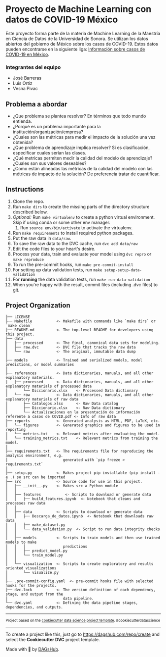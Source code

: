 # Proyecto de Machine Learning con datos de COVID-19 México

Este proyecto forma parte de la materia de Machine Learning de la Maestría en Ciencia de Datos de la Universidad de Sonora. Se utilizan los datos abiertos del gobierno de México sobre los casos de COVID-19. Estos datos pueden encontrarse en la siguiente liga: [Información sobre casos de COVID-19 en México](https://datos.gob.mx/busca/dataset/informacion-referente-a-casos-covid-19-en-mexico).

### Integrantes del equipo

- José Barreras
- Luis Ortiz
- Vesna Pivac

## Problema a abordar
- ¿Que problema se plantea resolver? En términos que todo mundo entienda.
- ¿Porqué es un problema importante para la institución/organización/empresa?
- ¿Cuales son las métricas para medir el impacto de la solución una vez obtenida?
- ¿Que problema de aprendizaje implica resolver? Si es clasificación, especificar cuales serían las clases.
- ¿Qué metricas permiten medir la calidad del modelo de aprendizaje? ¿Cuales son sus valores deseables?
- ¿Como están alineadas las métricas de la calidad del modelo con las métricas de impacto de la solución? De preferencia tratar de cuantificar.


## Instructions
1. Clone the repo.
2. Run `make dirs` to create the missing parts of the directory structure described below.
3. *Optional:* Run `make virtualenv` to create a python virtual environment. Skip if using conda or some other env manager.
   1. Run `source env/bin/activate` to activate the virtualenv.
4. Run `make requirements` to install required python packages.
5. Put the raw data in `data/raw`.
6. To save the raw data to the DVC cache, run `dvc add data/raw`
7. Edit the code files to your heart's desire.
8. Process your data, train and evaluate your model using `dvc repro` or `make reproduce`
9. To run the pre-commit hooks, run `make pre-commit-install`
10. For setting up data validation tests, run `make setup-setup-data-validation`
11. For **running** the data validation tests, run `make run-data-validation`
12. When you're happy with the result, commit files (including .dvc files) to git.

## Project Organization

    ├── LICENSE
    ├── Makefile           <- Makefile with commands like `make dirs` or `make clean`
    ├── README.md          <- The top-level README for developers using this project.
    ├── data
    │   ├── processed      <- The final, canonical data sets for modeling.
    │   ├── raw.dvc        <- DVC file that tracks the raw data
    │   └── raw            <- The original, immutable data dump
    │
    ├── models             <- Trained and serialized models, model predictions, or model summaries
    │
    ├── references         <- Data dictionaries, manuals, and all other explanatory materials.
    │   ├── processed      <- Data dictionaries, manuals, and all other explanatory materials of processed data
    │       └── Diccionario.xlsx    <- Processed Data dictionary
    │   └── raw            <- Data dictionaries, manuals, and all other explanatory materials of raw data
    │       ├── Catalogos.xlsx      <- Raw Data catalog
    │       ├── Diccionario.xlsx    <- Raw Data dictionary
    │       └── Actualizaciones en la presentación de información referente a casos de COVID.pdf <- Info of raw data
    ├── reports            <- Generated analysis as HTML, PDF, LaTeX, etc.
    │   └── figures        <- Generated graphics and figures to be used in reporting
    │   └── metrics.txt    <- Relevant metrics after evaluating the model.
    │   └── training_metrics.txt    <- Relevant metrics from training the model.
    │
    ├── requirements.txt   <- The requirements file for reproducing the analysis environment, e.g.
    │                         generated with `pip freeze > requirements.txt`
    │
    ├── setup.py           <- Makes project pip installable (pip install -e .) so src can be imported
    ├── src                <- Source code for use in this project.
    │   ├── __init__.py    <- Makes src a Python module
    │   │
    │   ├── features           <- Scripts to download or generate data
    │   │   ├── build_features.ipynb  <- Notebook that cleans and processes raw data
    │   │
    │   ├── data           <- Scripts to download or generate data
    │   │   ├── Descarga_de_datos.ipynb  <- Notebook that downloads raw data
    │   │   ├── make_dataset.py
    │   │   └── data_validation.py  <- Script to run data integrity checks
    │   │
    │   ├── models         <- Scripts to train models and then use trained models to make
    │   │   │                 predictions
    │   │   ├── predict_model.py
    │   │   └── train_model.py
    │   │
    │   └── visualization  <- Scripts to create exploratory and results oriented visualizations
    │       └── visualize.py
    │
    ├── .pre-commit-config.yaml  <- pre-commit hooks file with selected hooks for the projects.
    ├── dvc.lock           <- The version definition of each dependency, stage, and output from the 
    │                         data pipeline.
    └── dvc.yaml           <- Defining the data pipeline stages, dependencies, and outputs.


--------

<p><small>Project based on the <a target="_blank" href="https://drivendata.github.io/cookiecutter-data-science/">cookiecutter data science project template</a>. #cookiecutterdatascience</small></p>


---

To create a project like this, just go to https://dagshub.com/repo/create and select the **Cookiecutter DVC** project template.

Made with 🐶 by [DAGsHub](https://dagshub.com/).
